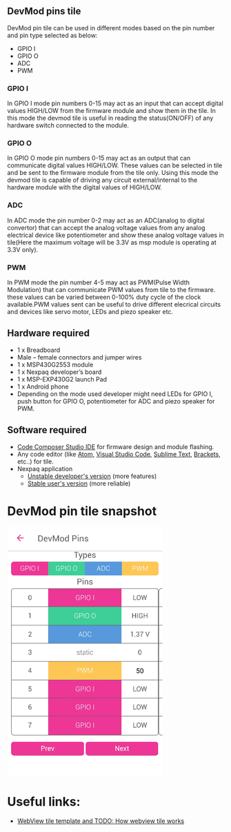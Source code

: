 ## DevMod pins tile
DevMod pin tile can be used in different modes based on the pin number and pin type selected as below:
- GPIO I        
- GPIO O          
- ADC        
- PWM

### GPIO I 
In GPIO I mode pin numbers 0-15 may act as an input that can accept digital values HIGH/LOW from the firmware module and show them in the tile. In this mode the devmod tile is useful in reading the status(ON/OFF) of any hardware switch connected to the module.

### GPIO O
In GPIO O mode pin numbers 0-15 may act as an output that can communicate digital values HIGH/LOW. These values can be selected in tile and be sent to the firmware module from the tile only. Using this mode the devmod tile is capable of driving any circuit external/internal to the hardware module with the digital values of HIGH/LOW.

### ADC
In ADC mode the pin number 0-2 may act as an ADC(analog to digital convertor) that can accept the analog voltage values from any analog electrical device like potentiometer and show these analog voltage values in tile(Here the maximum voltage will be 3.3V as msp module is operating at 3.3V only).

### PWM
In PWM mode the pin number 4-5 may act as PWM(Pulse Width Modulation) that can communicate PWM values from tile to the firmware. these values can be varied between 0-100% duty cycle of the clock available.PWM values sent can be useful to drive different elecrical circuits and devices like servo motor, LEDs and piezo speaker etc.

## Hardware required
- 1 x Breadboard
- Male – female connectors and jumper wires
- 1 x MSP430G2553 module
- 1 x Nexpaq developer’s board
- 1 x MSP-EXP430G2 launch Pad
- 1 x Android phone
- Depending on the mode used developer might need LEDs for GPIO I, push button for GPIO O, potentiometer for ADC and piezo speaker for PWM.

## Software required

- [Code Composer Studio IDE][ccs] for firmware design and module flashing.
- Any code editor (like [Atom][atom], [Visual Studio Code][vscode], [Sublime Text][sublime], [Brackets][brackets], etc..) for tile.
- Nexpaq application
  - [Unstable developer's version][unstableapp] (more features)
  - [Stable user's version][stableapp] (more reliable)

# DevMod pin tile snapshot
![snapshot]


# Useful links:
- [WebView tile template and TODO: How webview tile works][webview-template]

[snapshot]:https://github.com/moduware/tile-devmod-pins/blob/updates/devmod%20pins%20tile/2017-11-08-12-58-54.png
[stableapp]: https://nexpaq.com/app
[unstableapp]: https://nexpaq.com/app-dev
[ccs]: http://www.ti.com/tool/CCSTUDIO
[atom]: https://atom.io/
[vscode]: https://code.visualstudio.com/
[sublime]: https://www.sublimetext.com/
[webview-template]: https://github.com/nexpaq/webview-tile-template
[brackets]: http://brackets.io/
